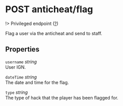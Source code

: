 # <span class="badge badge-light">POST</span> <span class="badge badge-light">anticheat/flag</span>

!> Privileged endpoint ([?](privileged.md))

Flag a user via the anticheat and send to staff.

## Properties

`username` *string*  
User IGN.

`dateTime` *string*  
The date and time for the flag.

`type` *string*  
The type of hack that the player has been flagged for.




